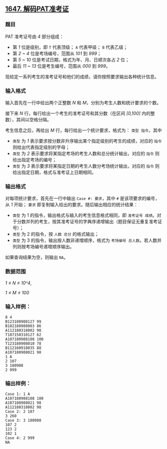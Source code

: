 ## [1647. 解码PAT准考证](https://www.acwing.com/problem/content/1649/)

### 题目

PAT 准考证号由 *4* 部分组成：

- 第 *1* 位是级别，即 `T` 代表顶级； `A` 代表甲级； `B` 代表乙级；
- 第 *2 ~ 4* 位是考场编号，范围从 *101* 到 *999*；
- 第 *5 ~ 10* 位是考试日期，格式为年、月、日顺次各占 *2* 位；
- 最后 *11 ~ 13* 位是考生编号，范围从 *000* 到 *999*。

现给定一系列考生的准考证号和他们的成绩，请你按照要求输出各种统计信息。

### 输入格式

输入首先在一行中给出两个正整数 *N* 和 *M*，分别为考生人数和统计要求的个数。

接下来 *N* 行，每行给出一个考生的准考证号和其分数（在区间 *[0,100]* 内的整数），其间以空格分隔。

考生信息之后，再给出 *M* 行，每行给出一个统计要求，格式为： `类型 指令`，其中

- `类型` 为 *1* 表示要求按分数非升序输出某个指定级别的考生的成绩，对应的 `指令` 则给出代表指定级别的字母；
- `类型` 为 *2* 表示要求将某指定考场的考生人数和总分统计输出，对应的 `指令` 则给出指定考场的编号；
- `类型` 为 *3* 表示要求将某指定日期的考生人数分考场统计输出，对应的 `指令` 则给出指定日期，格式与准考证上日期相同。

### 输出格式

对每项统计要求，首先在一行中输出 `Case #: 要求`，其中 `#` 是该项要求的编号，从 *1* 开始； `要求` 即复制输入给出的要求。随后输出相应的统计结果：

- `类型` 为 1 的指令，输出格式与输入的考生信息格式相同，即 `准考证号 成绩`。对于分数并列的考生，按其准考证号的字典序递增输出（题目保证无重复准考证号）；
- `类型` 为 2 的指令，按 `人数 总分` 的格式输出；
- `类型` 为 3 的指令，输出按人数非递增顺序，格式为 `考场编号 总人数`。若人数并列则按考场编号递增顺序输出。

如果查询结果为空，则输出 `NA`。

### 数据范围

*1 ≤ N ≤ 10^4*,

*1 ≤ M ≤ 100*

### 输入样例：

```
8 4
B123180908127 99
B102180908003 86
A112180318002 98
T107150310127 62
A107180908108 100
T123180908010 78
B112160918035 88
A107180908021 98
1 A
2 107
3 180908
2 999
```

### 输出样例：

```
Case 1: 1 A
A107180908108 100
A107180908021 98
A112180318002 98
Case 2: 2 107
3 260
Case 3: 3 180908
107 2
123 2
102 1
Case 4: 2 999
NA
```
